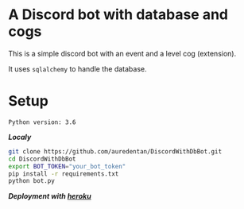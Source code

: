 A Discord bot with database and cogs
====================================

This is a simple discord bot with an event and a level cog (extension).

It uses ``sqlalchemy`` to handle the database.

**Setup**
=========

`Python version: 3.6`

**_Localy_**
```sh
git clone https://github.com/auredentan/DiscordWithDbBot.git
cd DiscordWithDbBot
export BOT_TOKEN="your_bot_token" 
pip install -r requirements.txt
python bot.py
```

**_Deployment with [heroku](https://www.heroku.com/)_**


